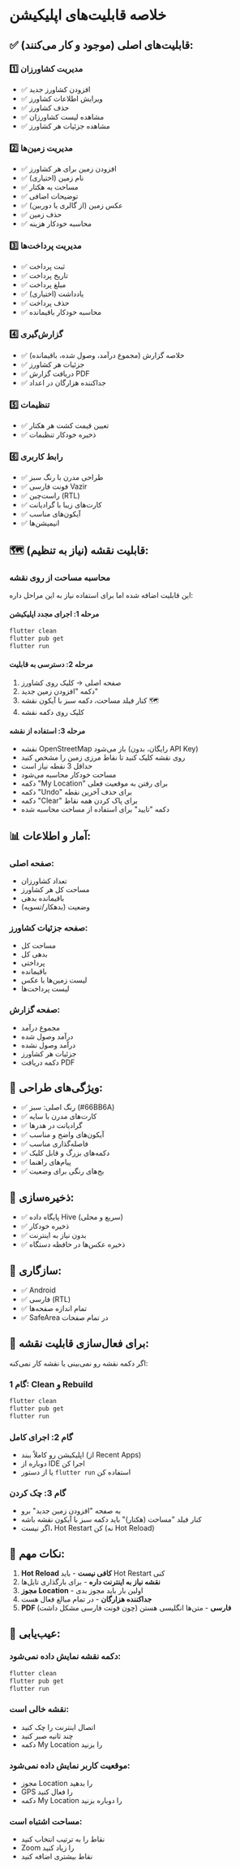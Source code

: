 # خلاصه قابلیت‌های اپلیکیشن

## ✅ قابلیت‌های اصلی (موجود و کار می‌کنند):

### 1️⃣ مدیریت کشاورزان
- ✅ افزودن کشاورز جدید
- ✅ ویرایش اطلاعات کشاورز
- ✅ حذف کشاورز
- ✅ مشاهده لیست کشاورزان
- ✅ مشاهده جزئیات هر کشاورز

### 2️⃣ مدیریت زمین‌ها
- ✅ افزودن زمین برای هر کشاورز
- ✅ نام زمین (اختیاری)
- ✅ مساحت به هکتار
- ✅ توضیحات اضافی
- ✅ عکس زمین (از گالری یا دوربین)
- ✅ حذف زمین
- ✅ محاسبه خودکار هزینه

### 3️⃣ مدیریت پرداخت‌ها
- ✅ ثبت پرداخت
- ✅ تاریخ پرداخت
- ✅ مبلغ پرداخت
- ✅ یادداشت (اختیاری)
- ✅ حذف پرداخت
- ✅ محاسبه خودکار باقیمانده

### 4️⃣ گزارش‌گیری
- ✅ خلاصه گزارش (مجموع درآمد، وصول شده، باقیمانده)
- ✅ جزئیات هر کشاورز
- ✅ دریافت گزارش PDF
- ✅ جداکننده هزارگان در اعداد

### 5️⃣ تنظیمات
- ✅ تعیین قیمت کشت هر هکتار
- ✅ ذخیره خودکار تنظیمات

### 6️⃣ رابط کاربری
- ✅ طراحی مدرن با رنگ سبز
- ✅ فونت فارسی Vazir
- ✅ راست‌چین (RTL)
- ✅ کارت‌های زیبا با گرادیانت
- ✅ آیکون‌های مناسب
- ✅ انیمیشن‌ها

## 🗺️ قابلیت نقشه (نیاز به تنظیم):

### محاسبه مساحت از روی نقشه
این قابلیت اضافه شده اما برای استفاده نیاز به این مراحل داره:

#### مرحله 1: اجرای مجدد اپلیکیشن
```bash
flutter clean
flutter pub get
flutter run
```

#### مرحله 2: دسترسی به قابلیت
1. صفحه اصلی → کلیک روی کشاورز
2. دکمه "افزودن زمین جدید"
3. کنار فیلد مساحت، دکمه سبز با آیکون نقشه 🗺️
4. کلیک روی دکمه نقشه

#### مرحله 3: استفاده از نقشه
- نقشه OpenStreetMap باز می‌شود (رایگان، بدون API Key)
- روی نقشه کلیک کنید تا نقاط مرزی زمین را مشخص کنید
- حداقل 3 نقطه نیاز است
- مساحت خودکار محاسبه می‌شود
- دکمه "My Location" برای رفتن به موقعیت فعلی
- دکمه "Undo" برای حذف آخرین نقطه
- دکمه "Clear" برای پاک کردن همه نقاط
- دکمه "تایید" برای استفاده از مساحت محاسبه شده

## 📊 آمار و اطلاعات:

### صفحه اصلی:
- تعداد کشاورزان
- مساحت کل هر کشاورز
- باقیمانده بدهی
- وضعیت (بدهکار/تسویه)

### صفحه جزئیات کشاورز:
- مساحت کل
- بدهی کل
- پرداختی
- باقیمانده
- لیست زمین‌ها با عکس
- لیست پرداخت‌ها

### صفحه گزارش:
- مجموع درآمد
- درآمد وصول شده
- درآمد وصول نشده
- جزئیات هر کشاورز
- دکمه دریافت PDF

## 🎨 ویژگی‌های طراحی:

- ✅ رنگ اصلی: سبز (#66BB6A)
- ✅ کارت‌های مدرن با سایه
- ✅ گرادیانت در هدرها
- ✅ آیکون‌های واضح و مناسب
- ✅ فاصله‌گذاری مناسب
- ✅ دکمه‌های بزرگ و قابل کلیک
- ✅ پیام‌های راهنما
- ✅ بج‌های رنگی برای وضعیت

## 💾 ذخیره‌سازی:

- ✅ پایگاه داده Hive (سریع و محلی)
- ✅ ذخیره خودکار
- ✅ بدون نیاز به اینترنت
- ✅ ذخیره عکس‌ها در حافظه دستگاه

## 📱 سازگاری:

- ✅ Android
- ✅ فارسی (RTL)
- ✅ تمام اندازه صفحه‌ها
- ✅ SafeArea در تمام صفحات

## 🔧 برای فعال‌سازی قابلیت نقشه:

اگر دکمه نقشه رو نمی‌بینی یا نقشه کار نمی‌کنه:

### گام 1: Clean و Rebuild
```bash
flutter clean
flutter pub get
flutter run
```

### گام 2: اجرای کامل
- اپلیکیشن رو کاملاً ببند (از Recent Apps)
- دوباره از IDE اجرا کن
- یا از دستور `flutter run` استفاده کن

### گام 3: چک کردن
- به صفحه "افزودن زمین جدید" برو
- کنار فیلد "مساحت (هکتار)" باید دکمه سبز با آیکون نقشه باشه
- اگر نیست، Hot Restart کن (نه Hot Reload)

## 📝 نکات مهم:

1. **Hot Reload کافی نیست** - باید Hot Restart کنی
2. **نقشه نیاز به اینترنت داره** - برای بارگذاری تایل‌ها
3. **مجوز Location** - اولین بار باید مجوز بدی
4. **جداکننده هزارگان** - در تمام مبالغ فعال هست
5. **PDF فارسی** - متن‌ها انگلیسی هستن (چون فونت فارسی مشکل داشت)

## 🐛 عیب‌یابی:

### دکمه نقشه نمایش داده نمی‌شود:
```bash
flutter clean
flutter pub get
flutter run
```

### نقشه خالی است:
- اتصال اینترنت را چک کنید
- چند ثانیه صبر کنید
- دکمه My Location را بزنید

### موقعیت کاربر نمایش داده نمی‌شود:
- مجوز Location را بدهید
- GPS را فعال کنید
- دکمه My Location را دوباره بزنید

### مساحت اشتباه است:
- نقاط را به ترتیب انتخاب کنید
- Zoom را زیاد کنید
- نقاط بیشتری اضافه کنید
